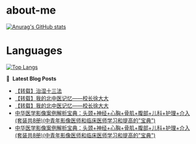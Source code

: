 # about-me
[![Anurag's GitHub stats](https://github-readme-stats.vercel.app/api?username=whitewatercn)](https://github.com/anuraghazra/github-readme-stats)

# Languages
[![Top Langs](https://github-readme-stats.vercel.app/api/top-langs/?username=whitewatercn)](https://github.com/anuraghazra/github-readme-stats)

📕 &nbsp;**Latest Blog Posts**
<!-- BLOG-POST-LIST:START -->
- [【转载】治湿十三法](https://forum.beginner.center/t/topic/1379/1)
- [【转载】我的北中医记忆——校长徐大大](https://forum.beginner.center/t/topic/1378/2)
- [【转载】我的北中医记忆——校长徐大大](https://forum.beginner.center/t/topic/1378/1)
- [中华医学影像案例解析宝典：头颈+神经+心胸+骨肌+腹部+儿科+护理+介入&lpar;套装共8册&rpar;&lpar;中青年影像医师和临床医师学习和提高的&quot;宝典&quot;&rpar;](https://forum.beginner.center/t/topic/1357/5)
- [中华医学影像案例解析宝典：头颈+神经+心胸+骨肌+腹部+儿科+护理+介入&lpar;套装共8册&rpar;&lpar;中青年影像医师和临床医师学习和提高的&quot;宝典&quot;&rpar;](https://forum.beginner.center/t/topic/1357/3)
<!-- BLOG-POST-LIST:END -->
